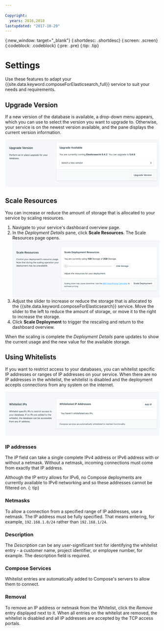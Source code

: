 ```yaml
---

Copyright:
  years: 2016,2018
lastupdated: "2017-10-20"
---
```


{:new_window: target="_blank"}
{:shortdesc: .shortdesc}
{:screen: .screen}
{:codeblock: .codeblock}
{:pre: .pre}
{:tip: .tip}

# Settings
Use these features to adapt your {{site.data.keyword.composeForElasticsearch_full}} service to suit your needs and requirements.

## Upgrade Version

If a new version of the database is available, a drop-down menu appears, which you can use to select the version you want to upgrade to. Otherwise, your service is on the newest version available, and the pane displays the current version information.

![The Version pane](./images/elastic_search-version-show.png "The Version pane")

## Scale Resources

You can increase or reduce the amount of storage that is allocated to your service by scaling resources.

1. Navigate to your service's dashboard overview page.
2. In the _Deployment Details_ pane, click **Scale Resources**. The Scale Resources page opens.
    ![The Scale Resources page](./images/elastic_search-scale-show.png "The Scale Resources page")
3. Adjust the slider to increase or reduce the storage that is allocated to the {{site.data.keyword.composeForElasticsearch}} service. Move the slider to the left to reduce the amount of storage, or move it to the right to increase the storage.
4. Click **Scale Deployment** to trigger the rescaling and return to the dashboard overview. 

When the scaling is complete the _Deployment Details_ pane updates to show the current usage and the new value for the available storage.


## Using Whitelists

If you want to restrict access to your databases, you can whitelist specific IP addresses or ranges of IP addresses on your service. When there are no IP addresses in the whitelist, the whitelist is disabled and the deployment accepts connections from any system on the internet.

![Whitelisting IP addresses](./images/elastic_search-whitelist-show.png "The whitelist fields.")

### IP addresses
The *IP* field can take a single complete IPv4 address or IPv6 address with or without a netmask. Without a netmask, incoming connections must come from exactly that IP address. 

Although the IP entry allows for IPv6, no Compose deployments are currently available to IPv6 networking and so these addresses cannot be filtered on.
{: tip}

### Netmasks
To allow a connection from a specified range of IP addresses, use a netmask. The IP address must be fully specified. That means entering, for example, `192.168.1.0/24` rather than `192.168.1/24`.

### Description
The *Description* can be any user-significant text for identifying the whitelist entry - a customer name, project identifier, or employee number, for example. The description field is required.

### Compose Services
Whitelist entries are automatically added to Compose's servers to allow them to connect.

### Removal
To remove an IP address or netmask from the Whitelist, click the *Remove* entry displayed next to it.
When all entries on the whitelist are removed, the whitelist is disabled and all IP addresses are accepted by the TCP access portals.

